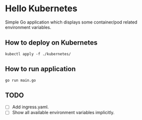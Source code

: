 # Hello Kubernetes

Simple Go application which displays some container/pod related environment variables. 

## How to deploy on Kubernetes
```
kubectl apply -f ./kubernetes/
```

## How to run application
```
go run main.go
```

## TODO
- [ ] Add ingress.yaml.
- [ ] Show all available environment variables implicitly.